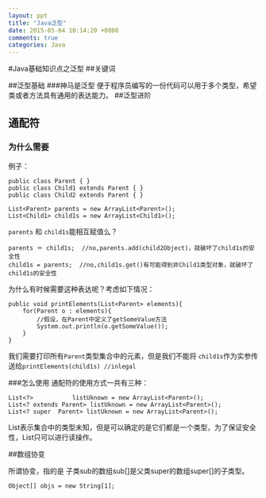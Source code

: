 ```yaml
---
layout: ppt
title: "Java泛型"
date: 2015-05-04 10:14:20 +0800
comments: true
categories: Java
---
```

#Java基础知识点之泛型
##关键词

##泛型基础
###神马是泛型
便于程序员编写的一份代码可以用于多个类型，希望类或者方法具有通用的表达能力。
##泛型进阶
## 通配符
### 为什么需要 
例子：

	public class Parent { }
	public class Child1 extends Parent { }
	public class Child2 extends Parent { }
	
	List<Parent> parents = new ArrayList<Parent>();
	List<Child1> child1s = new ArrayList<Child1>();
	
`parents` 和 `child1s`能相互赋值么？

	parents ＝ child1s;	//no,parents.add(child2Object)，就破坏了child1s的安全性
	child1s = parents;	//no,child1s.get()有可能得到非Child1类型对象，就破坏了child1s的安全性
	
为什么有时候需要这种表达呢？考虑如下情况：

	public void printElements(List<Parent> elements){
		for(Parent o : elements){
			//假设，在Parent中定义了getSomeValue方法
			System.out.println(o.getSomeValue());
   		}
	}

我们需要打印所有`Parent`类型集合中的元素，但是我们不能将 `child1s`作为实参传送给`printElements(child1s) //inlegal`

###怎么使用
通配符的使用方式一共有三种：

	List<?>           listUknown = new ArrayList<Parent>();
	List<? extends Parent> listUknown = new ArrayList<Parent>();
	List<? super  Parent> listUknown = new ArrayList<Parent>();
	
List<?>表示集合中的类型未知，但是可以确定的是它们都是一个类型，为了保证安全性，List<?>只可以进行读操作。




##数组协变

所谓协变，指的是 子类sub的数组sub[]是父类super的数组super[]的子类型。
	
	Object[] objs = new String[1];
	
 

